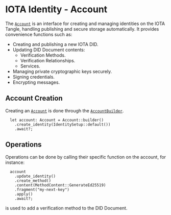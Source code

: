 # IOTA Identity - Account

The [`Account`](crate::account::Account) is an interface for creating and managing identities on the IOTA Tangle, handling publishing and secure storage automatically. It provides convenience functions such as:

- Creating and publishing a new IOTA DID.
- Updating DID Document contents:
  - Verification Methods.
  - Verification Relationships.
  - Services.
- Managing private cryptographic keys securely.
- Signing credentials.
- Encrypting messages.

## Account Creation

Creating an [`Account`](crate::account::Account) is done through the [`AccountBuilder`](crate::account::AccountBuilder).

```{.ignore .rust}
  let account: Account = Account::builder()
    .create_identity(IdentitySetup::default())
    .await?;
```


## Operations

Operations can be done by calling their specific function on the account, for instance:

```{.ignore .rust}
  account
    .update_identity()
    .create_method()
    .content(MethodContent::GenerateEd25519)
    .fragment("my-next-key")
    .apply()
    .await?;
```

is used to add a verification method to the DID Document.

